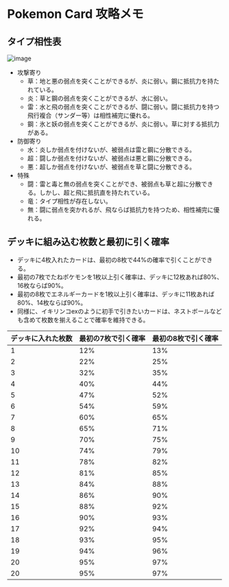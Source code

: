 # Pokemon Card 攻略メモ

## タイプ相性表

![image](https://github.com/123yoshidandy/pokemon-card/assets/56680821/ba59ccc1-ffe0-466f-addf-0460ccddef9c)

- 攻撃寄り
  - 草：地と悪の弱点を突くことができるが、炎に弱い。鋼に抵抗力を持たれている。
  - 炎：草と鋼の弱点を突くことができるが、水に弱い。
  - 雷：水と飛の弱点を突くことができるが、闘に弱い。闘に抵抗力を持つ飛行複合（サンダー等）は相性補完に優れる。
  - 鋼：氷と妖の弱点を突くことができるが、炎に弱い。草に対する抵抗力がある。
- 防御寄り
  - 水：炎しか弱点を付けないが、被弱点は雷と鋼に分散できる。
  - 超：闘しか弱点を付けないが、被弱点は悪と鋼に分散できる。
  - 悪：超しか弱点を付けないが、被弱点を草と闘に分散できる。
- 特殊
  - 闘：雷と毒と無の弱点を突くことができ、被弱点も草と超に分散できる。しかし、超と飛に抵抗直を持たれている。
  - 竜：タイプ相性が存在しない。
  - 無：闘に弱点を突かれるが、飛ならば抵抗力を持つため、相性補完に優れる。

## デッキに組み込む枚数と最初に引く確率

- デッキに4枚入れたカードは、最初の8枚で44%の確率で引くことができる。
- 最初の7枚でたねポケモンを1枚以上引く確率は、デッキに12枚あれば80%、16枚ならば90%。
- 最初の8枚でエネルギーカードを1枚以上引く確率は、デッキに11枚あれば80%、14枚ならば90%。
- 同様に、イキリンコexのように初手で引きたいカードは、ネストボールなども含めて枚数を揃えることで確率を維持できる。

|	デッキに入れた枚数	|	最初の7枚で引く確率	|	最初の8枚で引く確率	|
| - | - | - |
|	1	|	12%	|	13%	|
|	2	|	22%	|	25%	|
|	3	|	32%	|	35%	|
|	4	|	40%	|	44%	|
|	5	|	47%	|	52%	|
|	6	|	54%	|	59%	|
|	7	|	60%	|	65%	|
|	8	|	65%	|	71%	|
|	9	|	70%	|	75%	|
|	10	|	74%	|	79%	|
|	11	|	78%	|	82%	|
|	12	|	81%	|	85%	|
|	13	|	84%	|	88%	|
|	14	|	86%	|	90%	|
|	15	|	88%	|	92%	|
|	16	|	90%	|	93%	|
|	17	|	92%	|	94%	|
|	18	|	93%	|	95%	|
|	19	|	94%	|	96%	|
|	20	|	95%	|	97%	|
|	20	|	95%	|	97%	|
